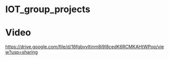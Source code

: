 # IOT_group_projects

# Video
https://drive.google.com/file/d/16fgbvvItinm8i9l8cedK6RCMKAHtWPop/view?usp=sharing
